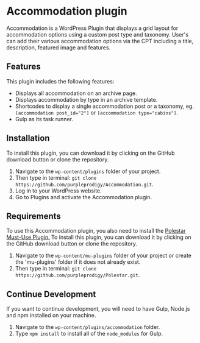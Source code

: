 # Accommodation plugin

Accommodation is a WordPress Plugin that displays a grid layout for accommodation options using a custom post type and taxonomy. User's can add their various accommodation options via the CPT including a title, description, featured image and features.

## Features

This plugin includes the following features:

- Displays all accommodation on an archive page.
- Displays accommodation by type in an archive template.
- Shortcodes to display a single accommodation post or a taxonomy, eg. `[accommodation post_id="2"]` or  `[accommodation type="cabins"]`.
- Gulp as its task runner.

## Installation

To install this plugin, you can download it by clicking on the GitHub download button or clone the repository.

1. Navigate to the `wp-content/plugins` folder of your project.
2. Then type in terminal: `git clone https://github.com/purpleprodigy/Accommodation.git`.
3. Log in to your WordPress website.
4. Go to Plugins and activate the Accommodation plugin.

## Requirements

To use this Accommodation plugin, you also need to install the [Polestar Must-Use Plugin.](https://github.com/purpleprodigy/Polestar.git) To install this plugin, you can download it by clicking on the GitHub download button or clone the repository.

1. Navigate to the `wp-content/mu-plugins` folder of your project or create the 'mu-plugins' folder if it does not already exist.
2. Then type in terminal: `git clone https://github.com/purpleprodigy/Polestar.git`.

## Continue Development

If you want to continue development, you will need to have Gulp, Node.js and npm installed on your machine. 

1. Navigate to the `wp-content/plugins/accommodation` folder.
2. Type `npm install` to install all of the `node_modules` for Gulp.
